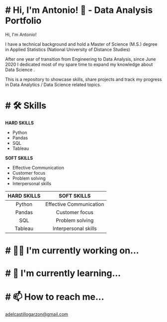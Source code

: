 
# # Hi, I'm Antonio! 👋 - Data Analysis Portfolio

Hi, I'm Antonio! 

I have a technical background and hold a Master of Science (M.S.) degree in Applied Statistics (National University of Distance Studies)

After one year of transition from Engineering to Data Analysis, since June 2020 I dedicated most of my spare time to expand my knowledge about Data Science .


This is a repository to showcase skills, share projects and track my progress in Data Analytics / Data Science related topics.

# # 🛠 Skills
**HARD SKILLS** 
* Python  
* Pandas 
* SQL     
* Tableau             
  
**SOFT SKILLS**
* Effective Communication
* Customer focus
* Problem solving
* Interpersonal skills

| **HARD SKILLS**    | **SOFT SKILLS**   |
| :-------------: |:-------------:| 
| Python      | Effective Communication | 
| Pandas      | Customer focus     |  
| SQL | Problem solving   |   
| Tableau | Interpersonal skills   |   
  
# # 👩‍💻 I'm currently working on...
    
# # 🧠 I'm currently learning...

# # 📫 How to reach me...

  adelcastillogarzon@gmail.com
  
